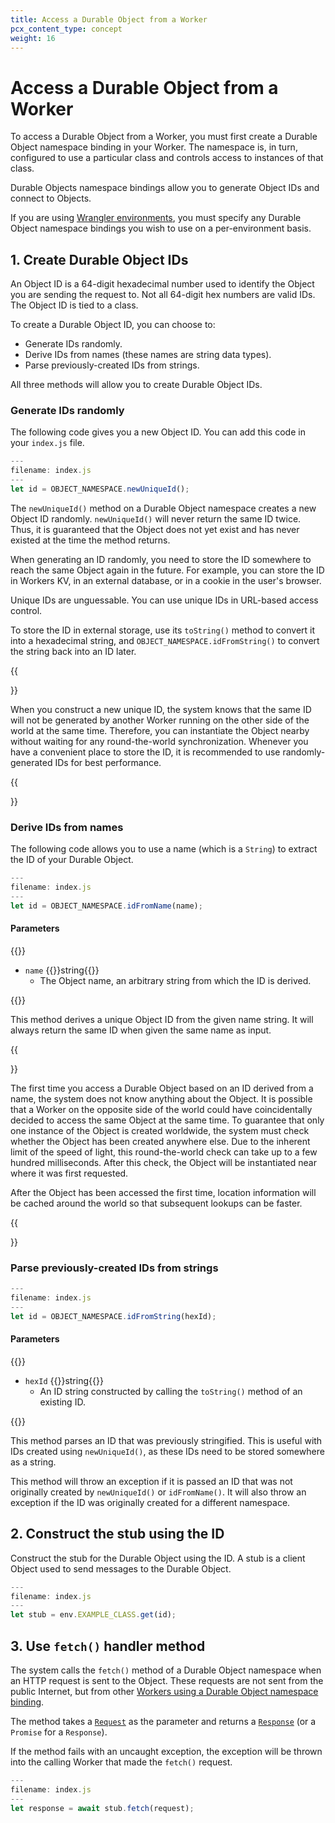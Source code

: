 ```yaml
---
title: Access a Durable Object from a Worker
pcx_content_type: concept
weight: 16
---
```


# Access a Durable Object from a Worker

To access a Durable Object from a Worker, you must first create a Durable Object namespace binding in your Worker. The namespace is, in turn, configured to use a particular class and controls access to instances of that class.

Durable Objects namespace bindings allow you to generate Object IDs and connect to Objects.

If you are using [Wrangler environments](/workers/wrangler/environments/), you must specify any Durable Object namespace bindings you wish to use on a per-environment basis.

## 1. Create Durable Object IDs

An Object ID is a 64-digit hexadecimal number used to identify the Object you are sending the request to. Not all 64-digit hex numbers are valid IDs. The Object ID is tied to a class.

To create a Durable Object ID, you can choose to:

- Generate IDs randomly.
- Derive IDs from names (these names are string data types).
- Parse previously-created IDs from strings.

All three methods will allow you to create Durable Object IDs.  

### Generate IDs randomly

The following code gives you a new Object ID. You can add this code in your `index.js` file.

```js
---
filename: index.js
---
let id = OBJECT_NAMESPACE.newUniqueId();
```

The `newUniqueId()` method on a Durable Object namespace creates a new Object ID randomly. `newUniqueId()` will never return the same ID twice. Thus, it is guaranteed that the Object does not yet exist and has never existed at the time the method returns.

When generating an ID randomly, you need to store the ID somewhere to reach the same Object again in the future. For example, you can store the ID in Workers KV, in an external database, or in a cookie in the user's browser.

Unique IDs are unguessable. You can use unique IDs in URL-based access control.

To store the ID in external storage, use its `toString()` method to convert it into a hexadecimal string, and `OBJECT_NAMESPACE.idFromString()` to convert the string back into an ID later.

{{<Aside type="note" header="Unique IDs perform best">}}

When you construct a new unique ID, the system knows that the same ID will not be generated by another Worker running on the other side of the world at the same time. Therefore, you can instantiate the Object nearby without waiting for any round-the-world synchronization. Whenever you have a convenient place to store the ID, it is recommended to use randomly-generated IDs for best performance.

{{</Aside>}}

### Derive IDs from names

The following code allows you to use a name (which is a `String`) to extract the ID of your Durable Object. 

```js
---
filename: index.js
---
let id = OBJECT_NAMESPACE.idFromName(name);
```

#### Parameters

{{<definitions>}}

- `name` {{<type>}}string{{</type>}}
  - The Object name, an arbitrary string from which the ID is derived.

{{</definitions>}}

This method derives a unique Object ID from the given name string. It will always return the same ID when given the same name as input.

{{<Aside type="note" header="Name-derived IDs require global lookups at creation">}}

The first time you access a Durable Object based on an ID derived from a name, the system does not know anything about the Object. It is possible that a Worker on the opposite side of the world could have coincidentally decided to access the same Object at the same time. To guarantee that only one instance of the Object is created worldwide, the system must check whether the Object has been created anywhere else. Due to the inherent limit of the speed of light, this round-the-world check can take up to a few hundred milliseconds. After this check, the Object will be instantiated near where it was first requested.

After the Object has been accessed the first time, location information will be cached around the world so that subsequent lookups can be faster.

{{</Aside>}}

### Parse previously-created IDs from strings

```js
---
filename: index.js
---
let id = OBJECT_NAMESPACE.idFromString(hexId);
```

#### Parameters

{{<definitions>}}

- `hexId` {{<type>}}string{{</type>}}
  - An ID string constructed by calling the `toString()` method of an existing ID.

{{</definitions>}}

This method parses an ID that was previously stringified. This is useful with IDs created using `newUniqueId()`, as these IDs need to be stored somewhere as a string.

This method will throw an exception if it is passed an ID that was not originally created by `newUniqueId()` or `idFromName()`. It will also throw an exception if the ID was originally created for a different namespace.

## 2. Construct the stub using the ID 

Construct the stub for the Durable Object using the ID. A stub is a client Object used to send messages to the Durable Object.

```js
---
filename: index.js
---
let stub = env.EXAMPLE_CLASS.get(id);
```

## 3. Use `fetch()` handler method

The system calls the `fetch()` method of a Durable Object namespace when an HTTP request is sent to the Object. These requests are not sent from the public Internet, but from other [Workers using a Durable Object namespace binding](/durable-objects/how-to/access-durable-object-from-a-worker/).

The method takes a [`Request`](/workers/runtime-apis/request/) as the parameter and returns a [`Response`](/workers/runtime-apis/response/) (or a `Promise` for a `Response`).

If the method fails with an uncaught exception, the exception will be thrown into the calling Worker that made the `fetch()` request.

```js
---
filename: index.js
---
let response = await stub.fetch(request);
```